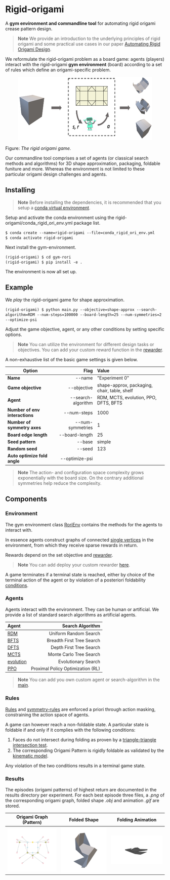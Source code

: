 # Rigid-origami
A **gym environment and commandline tool** for automating rigid origami crease pattern design. 

> **Note** We provide an introduction to the underlying principles of rigid origami and some practical use cases in our paper [Automating Rigid Origami Design](https://arxiv.com).

We reformulate the rigid-origami problem as a board game: agents (players) interact with the rigid-origami **gym environment** (board) according to a set of rules which define an origami-specific problem. 

<figure>
    <img src="/assets/method.png"
         alt="The rigid origami game"
         height="200"
    />
</figure>

Figure: *The rigid origami game.*

Our commandline tool comprises a set of agents (or classical search methods and algorithms) for 3D shape approximation, packaging, foldable funiture and more. Whereas the environment is not limited to these particular origami design challenges and agents. 


## Installing
> **Note** Before installing the dependencies, it is recommended that you setup a [conda virtual environment](https://conda.io/projects/conda/en/latest/user-guide/getting-started.html).

Setup and activate the conda environment using the rigid-origami/conda_rigid_ori_env.yml package list.

```
$ conda create --name=rigid-origami --file=conda_rigid_ori_env.yml
$ conda activate rigid-origami
```

Next install the gym-environment.

```
(rigid-origami) $ cd gym-rori
(rigid-origami) $ pip install -e .
```

The environment is now all set up.

## Example
We *play* the rigid-origami game for shape approximation. 

```
(rigid-origami) $ python main.py --objective=shape-approx --search-algorithm=RDM --num-steps=100000 --board-length=25 --num-symmetries=2 --optimize-psi  
```

Adjust the game objective, agent, or any other conditions by setting specific options.

> **Note** You can utilize the environment for different design tasks or objectives. You can add your custom reward function in the [rewarder](gym-rori/rewarders.py).

A non-exhaustive list of the basic game settings is given below.

|  Option                       | Flag                | Value                                       |
| -------------                 |-------------:       | :-----                                      |
| **Name**                      | --name              | "Experiment 0"                              |
| **Game objective**            | --objective         | shape-approx, packaging, chair, table, shelf|
| **Agent**                     | --search-algorithm  | RDM, MCTS, evolution, PPO, DFTS, BFTS       |
| **Number of env interactions**| --num-steps         | 1000                                        |
| **Number of symmetry axes**   | --num-symmetries    | 1                                           |
| **Board edge length**         | --board-length      | 25                                          |
| **Seed pattern**              | --base              | simple                                      |
| **Random seed**               | --seed              | 123                                         |
| **Auto optimize fold angle**  | --optimize-psi      |                                             |

> **Note** The action- and configuration space complexity grows exponentially with the board size. On the contrary additional symmetries help reduce the complexity.

## Components

### Environment
The gym environment class [RoriEnv](gym-rori/gym_rori/envs/rori_env.py) contains the methods for the agents to interact with.

In essence agents construct graphs of connected [single vertices](gym-rori/single_vertex.py) in the environment, from which they receive sparse rewards in return.

Rewards depend on the set objective and [rewarder](gym-rori/rewarders.py). 

> **Note** You can add deploy your custom rewarder [here](gym-rori/rewarders.py).

A game terminates if a terminal state is reached, either by choice of the terminal action of the agent or by violation of a posteriori foldability [conditions](#rules).

### Agents
Agents interact with the environment. They can be human or artificial. We provide a list of standard search algorithms as artificial agents.

|       Agent               |   Search Algorithm                |
|   :-----------            |   ---------------:                |
| [RDM](main.py)            | Uniform Random Search             |
| [BFTS](gym-rori/bfts.py)  | Breadth First Tree Search         |
| [DFTS](gym-rori/dfts.py)  | Depth First Tree Search           |
| [MCTS](gym-rori/mcts.py)  | Monte Carlo Tree Search           |
| [evolution](main.py)      | Evolutionary Search               |
| [PPO](main.py)            | Proximal Policy Optimization (RL) |

> **Note** You can add you own custom agent or search-algorithm in the [main](main.py).

### Rules
<a href="#rules"></a>
[Rules](gym-rori/rules.py) and [symmetry-rules](gym-rori/symmetry_rules.py) are enforced a priori through action masking, constraining the action space of agents.

A game can however reach a non-foldable state. A particular state is foldable if and only if it complies with the following conditions:

1. Faces do not intersect during folding as proven by a [triangle-triangle intersection test](gym-rori/tritri_intsec_check.py).
2. The corresponding Origami Pattern is rigidly foldable as validated by the [kinematic model](gym-rori/kinematic_model_num.py).

Any violation of the two conditions results in a terminal game state.

### Results
The episodes (origami patterns) of highest return are documented in the results directory per experiment. For each best episode three files, a *.png* of the corresponding origami graph, folded shape *.obj* and animation *.gif* are stored.

|       Origami Graph (Pattern)                     |   Folded Shape                                    |   Folding Animation
|   :-----------:                                   |   :---------------:                               |   :---------------: 
| <img src="assets/chair_pattern.png" width="500"/> | <img src="assets/chair_folded.png" width="500"/>  | <img src="assets/animations/chair.gif" width="500"/>





